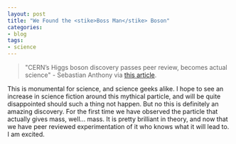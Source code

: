 ```yaml
---
layout: post
title: "We Found the <stike>Boss Man</stike> Boson"
categories:
- blog
tags:
- science
---
```


> "CERN’s Higgs boson discovery passes peer review, becomes actual science" - Sebastian Anthony via [this article](http://www.extremetech.com/extreme/135756-cerns-higgs-boson-discovery-passes-peer-review-becomes-actual-science).

This is monumental for science, and science geeks alike. I hope to see an increase in science fiction around this mythical particle, and will be quite disappointed should such a thing not happen. But no this is definitely an amazing discovery. For the first time we have observed the particle that actually gives mass, well... mass. It is pretty brilliant in theory, and now that we have peer reviewed experimentation of it who knows what it will lead to. I am excited.